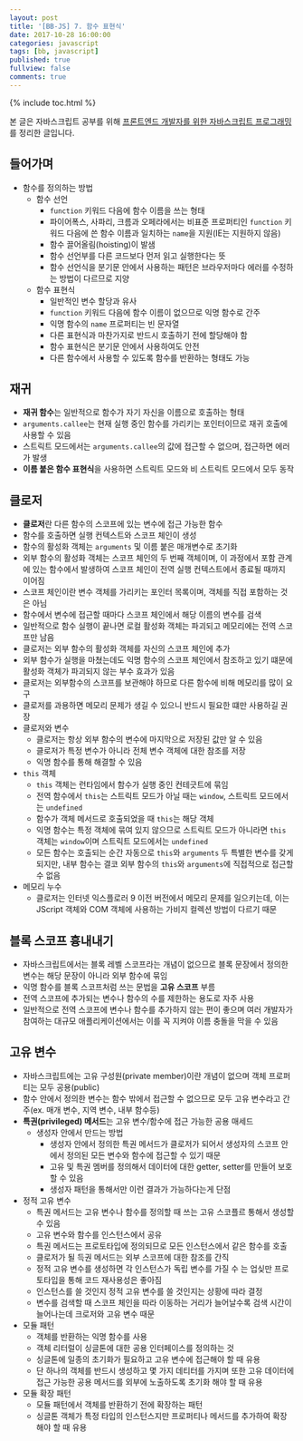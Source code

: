 ```yaml
---
layout: post
title: '[BB-JS] 7. 함수 표현식'
date: 2017-10-28 16:00:00
categories: javascript
tags: [bb, javascript]
published: true
fullview: false
comments: true
---
```


{% include toc.html %}

본 글은 자바스크립트 공부를 위해 [프론트엔드 개발자를 위한 자바스크립트 프로그래밍](http://book.naver.com/bookdb/book_detail.nhn?bid=7204207)를 정리한 글입니다.

## 들어가며

* 함수를 정의하는 방법
  * 함수 선언
    * `function` 키워드 다음에 함수 이름을 쓰는 형태
    * 파이어폭스, 사파리, 크름과 오페라에서는 비표준 프로퍼티인 `function` 키워드 다음에 쓴 함수 이름과 일치하는 `name`을 지원(IE는 지원하지 않음)
    * 함수 끌어올림(hoisting)이 발샘
    * 함수 선언부를 다른 코드보다 먼저 읽고 실행한다는 뜻
    * 함수 선언식을 분기문 안에서 사용하는 패턴은 브라우저마다 에러를 수정하는 방법이 다르므로 지양
  * 함수 표현식
    * 일반적인 변수 할당과 유사
    * `function` 키워드 다음에 함수 이름이 없으므로 익명 함수로 간주
    * 익명 함수의 `name` 프로퍼티는 빈 문자열
    * 다른 표현식과 마찬가지로 반드시 호출하기 전에 할당해야 함
    * 함수 표현식은 분기문 안에서 사용하여도 안전
    * 다른 함수에서 사용할 수 있도록 함수를 반환하는 형태도 가능

## 재귀

* **재귀 함수**는 일반적으로 함수가 자기 자신을 이름으로 호출하는 형태
* `arguments.callee`는 현재 실행 중인 함수를 가리키는 포인터이므로 재귀 호출에 사용할 수 있음
* 스트릭트 모드에서는 `arguments.callee`의 값에 접근할 수 없으며, 접근하면 에러가 발생
* **이름 붙은 함수 표현식**을 사용하면 스트릭트 모드와 비 스트릭트 모드에서 모두 동작

## 클로저

* **클로저**란 다른 함수의 스코프에 있는 변수에 접근 가능한 함수
* 함수를 호출하면 실행 컨텍스트와 스코프 체인이 생성
* 함수의 활성화 객체는 `arguments` 및 이름 붙은 매개변수로 초기화
* 외부 함수의 활성화 객체는 스코프 체인의 두 번째 객체이며, 이 과정에서 포함 관계에 있는 함수에서 발생하여 스코프 체인이 전역 실행 컨텍스트에서 종료될 때까지 이어짐
* 스코프 체인이란 변수 객체를 가리키는 포인터 목록이며, 객체를 직접 포함하는 것은 아님
* 함수에서 변수에 접근할 때마다 스코프 체인에서 해당 이름의 변수를 검색
* 일반적으로 함수 실행이 끝나면 로컬 활성화 객체는 파괴되고 메모리에는 전역 스코프만 남음
* 클로저는 외부 함수의 활성화 객체를 자신의 스코프 체인에 추가
* 외부 함수가 실행을 마쳤는데도 익명 함수의 스코프 체인에서 참조하고 있기 떄문에 활성화 객체가 파괴되지 않는 부수 효과가 있음
* 클로저는 외부함수의 스코프를 보관해야 하므로 다른 함수에 비해 메모리를 많이 요구
* 클로저를 과용하면 메모리 문제가 생길 수 있으니 반드시 필요한 떄만 사용하길 권장
* 클로저와 변수
  * 클로저는 항상 외부 함수의 변수에 마지막으로 저장된 값만 알 수 있음
  * 클로저가 특정 변수가 아니라 전체 변수 객체에 대한 참조를 저장
  * 익명 함수를 통해 해결할 수 있음
* `this` 객체
  * `this` 객체는 런타임에서 함수가 실행 중인 컨테긋트에 묶임
  * 전역 함수에서 `this`는 스트릭트 모드가 아닐 때는 `window`, 스트릭트 모드에서는 `undefined`
  * 함수가 객체 메서드로 호출되었을 때 `this`는 해당 객체
  * 익명 함수는 특정 객체에 묶여 있지 않으므로 스트릭트 모드가 아니라면 `this` 객체는 `window`이며 스트릭트 모드에서는 `undefined`
  * 모든 함수는 호출되는 순간 자동으로 `this`와 `arguments` 두 특별한 변수를 갖게되지만, 내부 함수는 결코 외부 함수의 `this`와 `arguments`에 직접적으로 접근할 수 없음
* 메모리 누수
  * 클로저는 인터넷 익스플로러 9 이전 버전에서 메모리 문제를 일으키는데, 이는 JScript 객체와 COM 객체에 사용하는 가비지 컬렉션 방법이 다르기 때문

## 블록 스코프 흉내내기

* 자바스크립트에서는 블록 레벨 스코프라는 개념이 없으므로 블록 문장에서 정의한 변수는 해당 문장이 아니라 외부 함수에 묶임
* 익명 함수를 블록 스코프처럼 쓰는 문법을 **고유 스코프** 부름
* 전역 스코프에 추가되는 변수나 함수의 수를 제한하는 용도로 자주 사용
* 일반적으로 전역 스코프에 변수나 함수를 추가하지 않는 편이 좋으며 여러 개발자가 참여하는 대규모 애플리케이션에서는 이를 꼭 지켜야 이름 충돌을 막을 수 있음

## 고유 변수

* 자바스크립트에는 고유 구성원(private member)이란 개념이 없으며 객체 프로퍼티는 모두 공용(public)
* 함수 안에서 정의한 변수는 함수 밖에서 접근할 수 없으므로 모두 고유 변수라고 간주(ex. 매개 변수, 지역 변수, 내부 함수등)
* **특권(privileged) 메서드**는 고유 변수/함수에 접근 가능한 공용 매세드
  * 생성자 안에서 만드는 방법
    * 생성자 안에서 정의한 특권 메서드가 클로저가 되어서 생성자의 스코프 안에서 정의된 모든 변수와 함수에 접근할 수 있기 때문
    * 고유 및 특권 멤버를 정의해서 데이터에 대한 getter, setter를 만들어 보호할 수 있음
    * 생성자 패턴을 통해서만 이런 결과가 가능하다는게 단점
* 정적 고유 변수
  * 특권 메서드는 고유 변수나 함수를 정의할 때 쓰는 고유 스코플르 통해서 생성할 수 있음
  * 고유 변수와 함수를 인스턴스에서 공유
  * 특권 메서드는 프로토타입에 정의되므로 모든 인스턴스에서 같은 함수를 호출
  * 클로저가 될 득권 메서드는 외부 스코프에 대한 참조를 간직
  * 정적 고유 변수를 생성하면 각 인스턴스가 독립 변수를 가질 수 는 업싲만 프로토타입을 통해 코드 재사용성은 좋아짐
  * 인스턴스를 쓸 것인지 정적 고유 변수를 쓸 것인지는 상황에 따라 결정
  * 변수를 검색할 때 스코프 체인을 따라 이동하는 거리가 늘어날수록 검색 시간이 늘어나는데 크로저와 고유 변수 때문
* 모듈 패턴
  * 객체를 반환하는 익명 함수를 사용
  * 객체 리터럴이 싱글톤에 대한 공용 인터페이스를 정의하는 것
  * 싱글톤에 일종의 초기화가 필요하고 고유 변수에 접근해야 할 때 유용
  * 단 하나의 객체를 반드시 생성하고 몇 가지 데티터를 가지며 또한 고유 데이터에 접근 가능한 공용 메서드를 외부에 노출하도록 초기화 해야 할 때 유용
* 모듈 확장 패턴
  * 모듈 패턴에서 객체를 반환하기 전에 확장하는 패턴
  * 싱글톤 객체가 특정 타입의 인스턴스지만 프로퍼티나 메서드를 추가하여 확장해야 할 때 유용